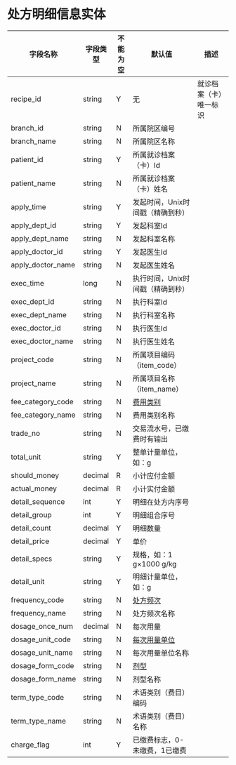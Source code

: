 # 处方明细信息实体

| 字段名称 | 字段类型 | 不能为空 | 默认值 | 描述 |
| -------- | -------- | -------- | ------ | ---- |
| recipe_id | string | Y | 无 | 就诊档案（卡）唯一标识 |
| branch_id | string | N | 所属院区编号 |
| branch_name | string | N | 所属院区名称 |
| patient_id | string | Y | 所属就诊档案（卡）Id |
| patient_name | string | N | 所属就诊档案（卡）姓名 |
| apply_time | string | Y | 发起时间，Unix时间戳（精确到秒） |
| apply_dept_id | string | Y | 发起科室Id |
| apply_dept_name | string | N | 发起科室名称 |
| apply_doctor_id | string | Y | 发起医生Id |
| apply_doctor_name | string | N | 发起医生姓名 |
| exec_time | long | N | 执行时间，Unix时间戳（精确到秒） |
| exec_dept_id | string | N | 执行科室Id |
| exec_dept_name | string | N | 执行科室名称 |
| exec_doctor_id | string | N | 执行医生Id |
| exec_doctor_name | string | N | 执行医生姓名 |
| project_code | string | N | 所属项目编码（item_code） |
| project_name | string | N | 所属项目名称（item_name） |
| fee_category_code | string | N | [费用类别](enums?id=fee_category) |
| fee_category_name | string | N | 费用类别名称 |
| trade_no | string | N | 交易流水号，已缴费时有输出 |
| total_unit | string | Y | 整单计量单位，如：g |
| should_money | decimal | R | 小计应付金额 |
| actual_money | decimal | R | 小计实付金额 |
| detail_sequence | int | Y | 明细在处方内序号 |
| detail_group | int | Y | 明细组合序号 |
| detail_count | decimal | Y | 明细数量 |
| detail_price | decimal | Y | 单价 |
| detail_specs | string | Y | 规格，如：1 g×1000 g/kg |
| detail_unit | string | Y | 明细计量单位，如：g |
| frequency_code | string | N | [处方频次](enums?id=recipe_frequency) |
| frequency_name | string | N | 处方频次名称 |
| dosage_once_num | decimal | N | 每次用量 |
| dosage_unit_code | string | N | [每次用量单位](enums?id=recipe_dosage_unit) |
| dosage_unit_name | string | N | 每次用量单位名称 |
| dosage_form_code | string | N | [剂型](enums?id=recipe_dosage_form) |
| dosage_form_name | string | N | 剂型名称 |
| term_type_code | string | N | 术语类别（费目）编码 |
| term_type_name | string | N | 术语类别（费目）名称 |
| charge_flag | int | Y | 已缴费标志，0-未缴费，1已缴费 |
